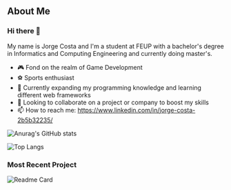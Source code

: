 ## About Me

<!--
**jotac431/jotac431** is a ✨ _special_ ✨ repository because its `README.md` (this file) appears on your GitHub profile.

Here are some ideas to get you started:

- 🔭 I’m currently working on ...
- 🌱 I’m currently learning ...
- 👯 I’m looking to collaborate on ...
- 🤔 I’m looking for help with ...
- 💬 Ask me about ...
- 📫 How to reach me: ...
- 😄 Pronouns: ...
- ⚡ Fun fact: ...
-->

### Hi there 👋
My name is Jorge Costa and I'm a student at FEUP with a bachelor's degree in Informatics and Computing Engineering and currently doing master's.
- 🎮 Fond on the realm of Game Development
- ⚽ Sports enthusiast
- 🌱 Currently expanding my programming knowledge and learning different web frameworks
- 👯 Looking to collaborate on a project or company to boost my skills
- 📫 How to reach me: https://www.linkedin.com/in/jorge-costa-2b5b32235/

![Anurag's GitHub stats](https://github-readme-stats.vercel.app/api?username=jotac431&count_private=true&theme=react)

![Top Langs](https://github-readme-stats.vercel.app/api/top-langs/?username=jotac431&layout=compact&theme=react)

### Most Recent Project

![Readme Card](https://github-readme-stats.vercel.app/api/pin/?username=jotac431&repo=FEUP-DDJD-Miasma&theme=react)
